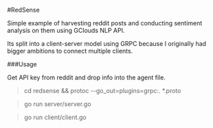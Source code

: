 #RedSense

Simple example of harvesting reddit posts and 
conducting sentiment analysis on them using 
GClouds NLP API.

Its split into a client-server model using GRPC because I originally
had bigger ambitions to connect multiple clients.

###Usage

Get API key from reddit and drop info into the agent file.

>cd redsense && protoc --go_out=plugins=grpc:. *.proto

>go run server/server.go

>go run client/client.go